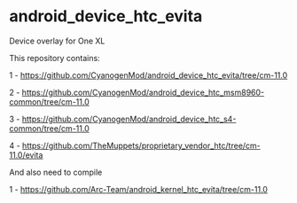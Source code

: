 android_device_htc_evita
========================

Device overlay for One XL



This repository contains: 


1 - https://github.com/CyanogenMod/android_device_htc_evita/tree/cm-11.0

2 - https://github.com/CyanogenMod/android_device_htc_msm8960-common/tree/cm-11.0

3 - https://github.com/CyanogenMod/android_device_htc_s4-common/tree/cm-11.0

4 - https://github.com/TheMuppets/proprietary_vendor_htc/tree/cm-11.0/evita



And also need to compile


1 - https://github.com/Arc-Team/android_kernel_htc_evita/tree/cm-11.0
